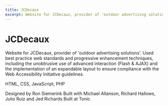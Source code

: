```yaml
---
title: JCDecaux
excerpt: Website for JCDecaux, provider of 'outdoor advertising solutions'
---
```


# JCDecaux

Website for JCDecaux, provider of 'outdoor advertising solutions'. Used best practice web standards and progressive enhancement techniques, including the unobtrusive use of advanced interaction (Flash & AJAX) and the implementation of an expandable layout to ensure compliance with the Web Accessibility Initiative guidelines.

HTML, CSS, JavaScript, PHP

Designed by Ron Siemerink
Built with Michael Allanson, Richard Hallows, Julio Ruiz and Jed Richards
Built at Tonic

